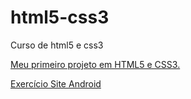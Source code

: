 # html5-css3
 Curso de html5 e css3

<a href="https://nathanbergamo.github.io/as-casas-de-hogwarts/">Meu primeiro projeto em HTML5 e CSS3.</a>

<a href="https://nathanbergamo.github.io/html5-css3/Exercicios%20na%20prática/desafio-010/android.html">Exercício Site Android</a>
